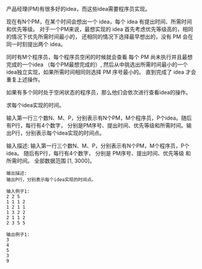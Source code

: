 产品经理(PM)有很多好的idea，而这些idea需要程序员实现。

现在有N个PM，在某个时间会想出一个 idea，每个 idea 有提出时间、所需时间和优先等级。
对于一个PM来说，最想实现的 idea 首先考虑优先等级高的，相同的情况下优先所需时间最小的，
还相同的情况下选择最早想出的，没有 PM 会在同一时刻提出两个 idea。

同时有M个程序员，每个程序员空闲的时候就会查看 每个 PM 尚未执行并且最想完成的一个idea （每个PM最想完成的）,
然后从中挑选出所需时间最小的一个idea独立实现，如果所需时间相同则选择 PM 序号最小的。
直到完成了 idea 才会重复上述操作。

如果有多个同时处于空闲状态的程序员，那么他们会依次进行查看idea的操作。

求每个idea实现的时间。

输入第一行三个数N、M、P，分别表示有N个PM，M个程序员，P个idea。随后有P行，每行有4个数字，
分别是PM序号、提出时间、优先等级和所需时间。输出P行，分别表示每个idea实现的时间点。


输入描述:
输入第一行三个数N、M、P，分别表示有N个PM，M个程序员，P个idea。
随后有P行，每行有4个数字，
分别是 PM序号、提出时间、优先等级 和 所需时间。
全部数据范围 [1, 3000]。


```
输出描述:
输出P行，分别表示每个idea实现的时间点。

输入例子1:
2 2 5
1 1 1 2
1 2 1 1
1 3 2 2
2 1 1 2
2 3 5 5

输出例子1:
3
4
5
3
9

```